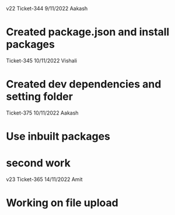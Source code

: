 v22
Ticket-344 9/11/2022 Aakash
# Created package.json and install packages

Ticket-345 10/11/2022 Vishali
# Created dev dependencies and setting folder

Ticket-375 10/11/2022 Aakash
# Use inbuilt packages
# second work

v23
Ticket-365 14/11/2022 Amit
# Working on file upload